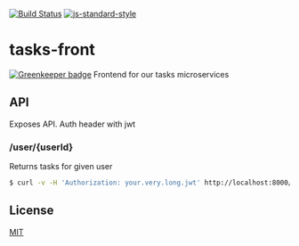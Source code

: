 [![Build Status](https://travis-ci.org/telemark/tasks-front.svg?branch=master)](https://travis-ci.org/telemark/tasks-front)
[![js-standard-style](https://img.shields.io/badge/code%20style-standard-brightgreen.svg?style=flat)](https://github.com/feross/standard)
# tasks-front

[![Greenkeeper badge](https://badges.greenkeeper.io/telemark/tasks-front.svg)](https://greenkeeper.io/)
Frontend for our tasks microservices

## API
Exposes API. Auth header with jwt

### /user/{userId}
Returns tasks for given user

```sh
$ curl -v -H 'Authorization: your.very.long.jwt' http://localhost:8000/user/mememe 
```

## License
[MIT](LICENSE)